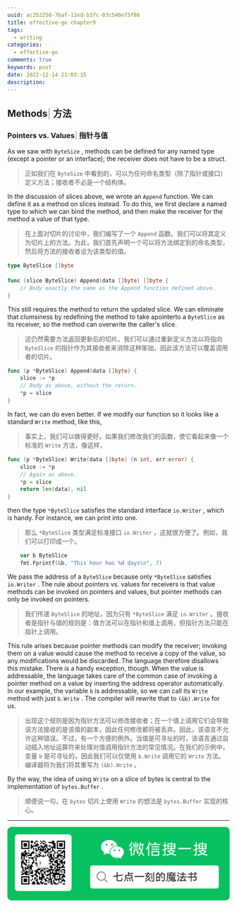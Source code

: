 ```yaml
---
uuid: ac352250-7baf-11ed-b37c-03c540ef5f86
title: effective-go chapter9
tags:
  - writing
categories:
  - effective-go
comments: true
keywords: post
date: 2022-12-14 21:03:15
description:
---
```


<!--more-->
<!-- 1. 发布前：删除草稿的 uuid -->
<!-- 2. 发布后：补充tag，category -->

## Methods<font color=silver>&#124; </font> 方法

### Pointers vs. Values<font color=silver>&#124; </font> 指针与值 

As we saw with `ByteSize` , methods can be defined for any named type \(except a pointer or an interface\); the receiver does not have to be a struct.

> 正如我们在 `ByteSize` 中看到的，可以为任何命名类型（除了指针或接口）定义方法；接收者不必是一个结构体。

In the discussion of slices above, we wrote an `Append` function. We can define it as a method on slices instead. To do this, we first declare a named type to which we can bind the method, and then make the receiver for the method a value of that type.

> 在上面对切片的讨论中，我们编写了一个 `Append` 函数。我们可以将其定义为切片上的方法。为此，我们首先声明一个可以将方法绑定到的命名类型，然后将方法的接收者设为该类型的值。

```go
type ByteSlice []byte

func (slice ByteSlice) Append(data []byte) []byte {
    // Body exactly the same as the Append function defined above.
}
```

This still requires the method to return the updated slice. We can eliminate that clumsiness by redefining the method to take apointerto a `ByteSlice` as its receiver, so the method can overwrite the caller's slice.

> 这仍然需要方法返回更新后的切片。我们可以通过重新定义方法以将指向 `ByteSlice` 的指针作为其接收者来消除这种笨拙，因此该方法可以覆盖调用者的切片。

```go
func (p *ByteSlice) Append(data []byte) {
    slice := *p
    // Body as above, without the return.
    *p = slice
}
```

In fact, we can do even better. If we modify our function so it looks like a standard `Write` method, like this, 

> 事实上，我们可以做得更好。如果我们修改我们的函数，使它看起来像一个标准的 `Write` 方法，像这样，

```go
func (p *ByteSlice) Write(data []byte) (n int, err error) {
    slice := *p
    // Again as above.
    *p = slice
    return len(data), nil
}
```

then the type `*ByteSlice` satisfies the standard interface `io.Writer` , which is handy. For instance, we can print into one.

> 那么 `*ByteSlice` 类型满足标准接口 `io.Writer` ，这就很方便了。例如，我们可以打印成一个。

```go
    var b ByteSlice
    fmt.Fprintf(&b, "This hour has %d days\n", 7)
```

We pass the address of a `ByteSlice` because only `*ByteSlice` satisfies `io.Writer` . The rule about pointers vs. values for receivers is that value methods can be invoked on pointers and values, but pointer methods can only be invoked on pointers.

> 我们传递 `ByteSlice` 的地址，因为只有 `*ByteSlice` 满足 `io.Writer` 。接收者是指针与值的规则是：值方法可以在指针和值上调用，但指针方法只能在指针上调用。

This rule arises because pointer methods can modify the receiver; invoking them on a value would cause the method to receive a copy of the value, so any modifications would be discarded. The language therefore disallows this mistake. There is a handy exception, though. When the value is addressable, the language takes care of the common case of invoking a pointer method on a value by inserting the address operator automatically. In our example, the variable `b` is addressable, so we can call its `Write` method with just `b.Write` . The compiler will rewrite that to `(&b).Write` for us.

> 出现这个规则是因为指针方法可以修改接收者；在一个值上调用它们会导致该方法接收的是该值的副本，因此任何修改都将被丢弃。因此，该语言不允许这种错误。不过，有一个方便的例外。当值是可寻址的时，该语言通过自动插入地址运算符来处理对值调用指针方法的常见情况。在我们的示例中，变量 `b` 是可寻址的，因此我们可以仅使用 `b.Write` 调用它的 `Write` 方法。编译器将为我们将其重写为 `(&b).Write` 。

By the way, the idea of using `Write` on a slice of bytes is central to the implementation of `bytes.Buffer` .

> 顺便说一句，在 `bytes` 切片上使用 `Write` 的想法是 `bytes.Buffer` 实现的核心。


---
![20200131220947.png](source/_posts/images/leunggeorge.github.io-image-9.png)
